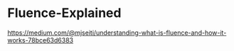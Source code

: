 # Fluence-Explained

https://medium.com/@mjseiti/understanding-what-is-fluence-and-how-it-works-78bce63d6383

